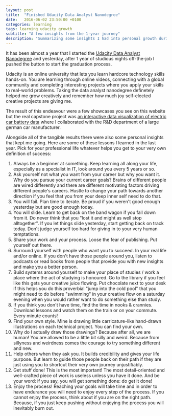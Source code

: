 ```yaml
---
layout: post
title:  "Finished Udacity Data Analyst Nanodegree"
date:   2016-06-02 23:50:00 +0100
categories: learning
tags: learning udacity growth
subtitle: "A few insights from the 1-year journey"
description: "Summarizing some insights I had into personal growth during my data analyst nanodegree project."
---
```

It has been almost a year that I started the [Udacity Data Analyst Nanodegree][dand] and yesterday, after 1 year of studious nights off-the-job I pushed the button to start the graduation process.

Udacity is an online university that lets you learn hardcore technology skills hands-on. You are learning through online videos, connecting with a global community and completing interesting projects where you apply your skills to real-world problems. Taking the data analyst nanodegree definetely helped me grow creatively and remember how much joy self-elected creative projects are giving me.

The result of this endeavour were a few showcases you see on this website but the real capstone project was [an interactive data visualization of electric car battery data][emobviz] where I collaborated with the R&D department of a large german car manufacturer.

Alongside all of the tangible results there were also some personal insights that kept me going. Here are some of these lessons I learned in the last year. Pick for your professional life whatever helps you get to your very own definition of success:

1. Always be a beginner at something. Keep learning all along your life, especially as a specialist in IT, look around you every 5 years or so.
2. Ask yourself not what you want from your career but why you want it. Why do you pursue your current career goals? Brains of different people are wired differently and there are different motivating factors driving different people's careers. Hustle to change your path towards another direction if you feel that you from your deep inner self need to do that.
3. You will fail. Plan time to iterate. Be proud if you weren't good enough yesterday but are good enough today.
4. You will slide. Learn to get back on the band wagon if you fall down from it. Do never think that you "lost it and might as well stop alltogether". If you let things slide yesterday, start getting back on track today. Don't judge yourself too hard for giving in to your very human temptations.
5. Share your work and your process. Loose the fear of publishing. Put yourself out there.
6. Surround yourself with people who want you to succeed. In your real life and/or online. If you don't have those people around you, listen to podcasts or read books from people that provide you with new insights and make you a better person.
7. Build systems around yourself to make your place of studies / work a place where the act of studying is honoured. Go to the library if you feel like this gets your creative juice flowing. Put chocolate next to your desk if this helps you do this proverbial "jump into the cold pool" that you might need to do before "swimming" in your creative flow on a saturday evening when you would rather want to do something else than study.
8. If you think you don't have time, find the time in nooks & crannies. Download lessons and watch them on the train or on your commute. Every minute counts!
9. Find your own style. Mine is drawing little carricature-like hand-drawn illustrations on each technical project. You can find your own.
10. Why do I actually draw those drawings? Because after all, we are human! You are allowed to be a little bit silly and weird. Because from sillyness and weirdness comes the courage to try something different and new.
11. Help others when they ask you. It builds credibility and gives your life purpose. But learn to guide those people back on their path if they are just using you to shortcut their very own journey unjustifiably.
12. Get stuff done! This is the most important! The most detail-oriented and well-crafted piece of work is useless unless you have it done. And be your word: if you say, you will get something done: do get it done!
13. Enjoy the process! Reaching your goals will take time and in order to have endurance you will need to enjoy every step of the process. If you cannot enjoy the process, think about if you are on the right path. Because, if you just keep pushing without enjoying the process you will inevitably burn out.


[dand]: https://www.udacity.com/course/data-analyst-nanodegree--nd002
[emobviz]: https://benjaminsoellner.github.io/DAND_6_VisualizeEMobilityDataInD3js/index.html#!/explain?showStories=1
